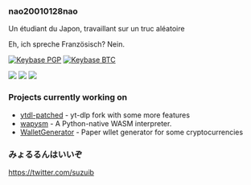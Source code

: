 ### nao20010128nao
<!--
ENG (original): A student from Japan, working on random thing
JPN (reference): 適当に何かやってる日本の学生
-->
Un étudiant du Japon, travaillant sur un truc aléatoire

<!--
ENG (original): Eh, I speak French? No.
JPN (reference): え? フランス語話せるって? んな訳ねーだろ
-->
Eh, ich spreche Französisch? Nein.

[![Keybase PGP](https://img.shields.io/keybase/pgp/nao20010128nao)](https://keybase.io/nao20010128nao)
[![Keybase BTC](https://img.shields.io/keybase/btc/nao20010128nao)](https://keybase.io/nao20010128nao)

![](https://github-readme-stats.vercel.app/api?username=nao20010128nao&count_private=true&show_icons=true)
![](https://github-readme-stats.vercel.app/api/top-langs/?username=nao20010128nao&layout=compact)
![](https://github-profile-trophy.vercel.app/?username=nao20010128nao)

### Projects currently working on
- [ytdl-patched](https://github.com/ytdl-patched/ytdl-patched) - yt-dlp fork with some more features
- [wapysm](https://github.com/nao20010128nao/wapysm) - A Python-native WASM interpreter.
- [WalletGenerator](https://github.com/nao20010128nao/WalletGenerator.net) - Paper wllet generator for some cryptocurrencies


### みょるるんはいいぞ
https://twitter.com/suzuib
